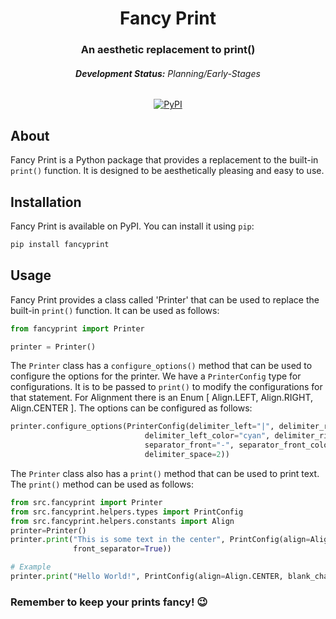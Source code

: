 <h1 align="center">Fancy Print</h1>
<h3 align="center">An aesthetic replacement to print()</h3>

<h6 align="center"><b>Development Status:</b> Planning/Early-Stages</h6>

<p align="center">
  <a href="https://pypi.org/project/fancyprint/">
	<img src="https://img.shields.io/pypi/v/fancyprint?color=blue&label=PyPI&logo=python&logoColor=white&style=for-the-badge" alt="PyPI">
  </a>
</p>

## About

Fancy Print is a Python package that provides a replacement to the built-in `print()` function. It is designed to be aesthetically pleasing and easy to use.

## Installation

Fancy Print is available on PyPI. You can install it using `pip`:

```bash
pip install fancyprint
```

## Usage

Fancy Print provides a class called 'Printer' that can be used to replace the built-in `print()` function. It can be used as follows:

```python
from fancyprint import Printer

printer = Printer()
```

The `Printer` class has a `configure_options()` method that can be used to configure the options for the printer. We have a `PrinterConfig` type for configurations. It is to be passed to `print()` to modify the configurations for that statement. For Alignment there is an Enum [ Align.LEFT, Align.RIGHT, Align.CENTER ]. The options can be configured as follows:

```python
printer.configure_options(PrinterConfig(delimiter_left="|", delimiter_right="|",
                              delimiter_left_color="cyan", delimiter_right_color="cyan", separator_back="-",
                              separator_front="-", separator_front_color="magenta", separator_back_color="magenta",
                              delimiter_space=2))
```

The `Printer` class also has a `print()` method that can be used to print text. The `print()` method can be used as follows:

```python
from src.fancyprint import Printer
from src.fancyprint.helpers.types import PrintConfig
from src.fancyprint.helpers.constants import Align
printer=Printer()
printer.print("This is some text in the center", PrintConfig(align=Align.CENTER, blank_character=" ", left_delimiter=True, right_delimiter=True, back_separator=True,
              front_separator=True))

# Example
printer.print("Hello World!", PrintConfig(align=Align.CENTER, blank_character=" ", left_delimiter=True))

```

### Remember to keep your prints fancy! 😉
